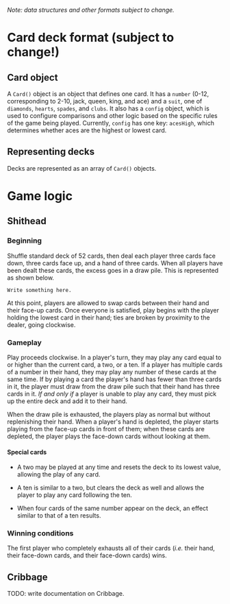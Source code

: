 *Note: data structures and other formats subject to change.*
# Card deck format (subject to change!)
## Card object
A `Card()` object is an object that defines one card.
It has a `number` (0-12, corresponding to 2-10, jack, queen, king, and ace) and
a `suit`, one of `diamonds`, `hearts`, `spades`, and `clubs`.
It also has a `config` object, which is used to configure comparisons and other
logic based on the specific rules of the game being played.
Currently, `config` has one key: `acesHigh`, which determines whether aces are
the highest or lowest card.

## Representing decks
Decks are represented as an array of `Card()` objects.

#   Game logic
##  Shithead
### Beginning
Shuffle standard deck of 52 cards, then deal each player three cards face down,
three cards face up, and a hand of three cards.
When all players have been dealt these cards, the excess goes in a draw pile.
This is represented as shown below.
```
Write something here.
```
At this point, players are allowed to swap cards between their hand and their
face-up cards.
Once everyone is satisfied, play begins with the player holding the lowest card
in their hand; ties are broken by proximity to the dealer, going clockwise.

### Gameplay
Play proceeds clockwise.
In a player's turn, they may play any card equal to or higher than the current
card, a two, or a ten.
If a player has multiple cards of a number in their hand, they may play any
number of these cards at the same time.
If by playing a card the player's hand has fewer than three cards in it, the
player must draw from the draw pile such that their hand has three cards in it.
*If and only if* a player is unable to play any card, they must pick up the
entire deck and add it to their hand.

When the draw pile is exhausted, the players play as normal but without
replenishing their hand.
When a player's hand is depleted, the player starts playing from the face-up
cards in front of them; when these cards are depleted, the player plays the
face-down cards without looking at them.

#### Special cards
* A two may be played at any time and resets the deck to its lowest value,
allowing the play of any card.

* A ten is similar to a two, but clears the deck as well and allows the player
to play any card following the ten.

* When four cards of the same number appear on the deck, an effect similar to
that of a ten results.

### Winning conditions
The first player who completely exhausts all of their cards (*i.e.* their hand,
their face-down cards, and their face-down cards) wins.

## Cribbage
TODO: write documentation on Cribbage.

